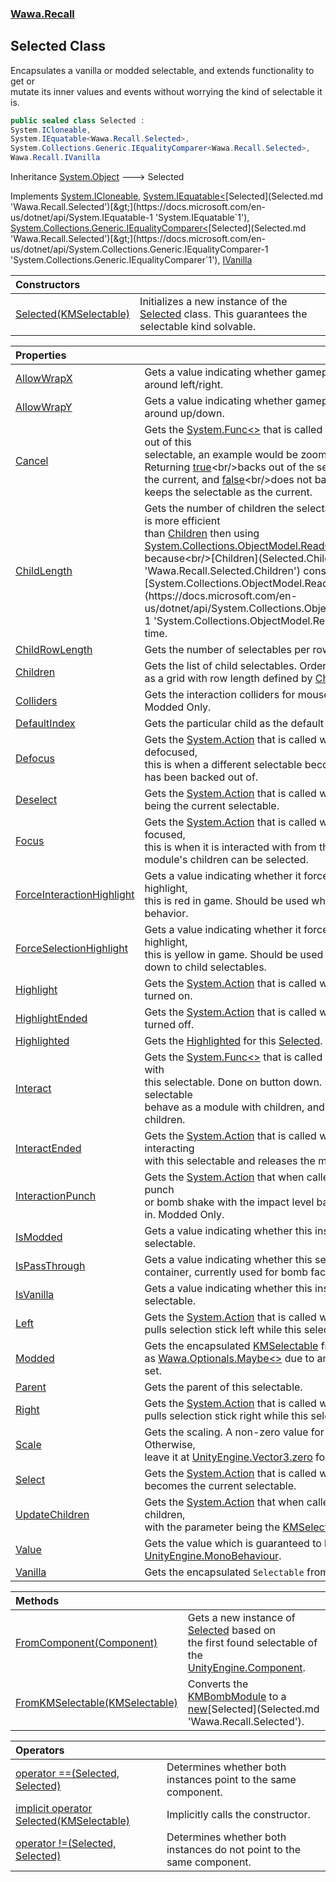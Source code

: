 ### [Wawa.Recall](Wawa.Recall.md 'Wawa.Recall')

## Selected Class

Encapsulates a vanilla or modded selectable, and extends functionality to get or  
mutate its inner values and events without worrying the kind of selectable it is.

```csharp
public sealed class Selected :
System.ICloneable,
System.IEquatable<Wawa.Recall.Selected>,
System.Collections.Generic.IEqualityComparer<Wawa.Recall.Selected>,
Wawa.Recall.IVanilla
```

Inheritance [System.Object](https://docs.microsoft.com/en-us/dotnet/api/System.Object 'System.Object') &#129106; Selected

Implements [System.ICloneable](https://docs.microsoft.com/en-us/dotnet/api/System.ICloneable 'System.ICloneable'), [System.IEquatable&lt;](https://docs.microsoft.com/en-us/dotnet/api/System.IEquatable-1 'System.IEquatable`1')[Selected](Selected.md 'Wawa.Recall.Selected')[&gt;](https://docs.microsoft.com/en-us/dotnet/api/System.IEquatable-1 'System.IEquatable`1'), [System.Collections.Generic.IEqualityComparer&lt;](https://docs.microsoft.com/en-us/dotnet/api/System.Collections.Generic.IEqualityComparer-1 'System.Collections.Generic.IEqualityComparer`1')[Selected](Selected.md 'Wawa.Recall.Selected')[&gt;](https://docs.microsoft.com/en-us/dotnet/api/System.Collections.Generic.IEqualityComparer-1 'System.Collections.Generic.IEqualityComparer`1'), [IVanilla](IVanilla.md 'Wawa.Recall.IVanilla')

| Constructors | |
| :--- | :--- |
| [Selected(KMSelectable)](Selected..ctor(KMSelectable).md 'Wawa.Recall.Selected.Selected(KMSelectable)') | Initializes a new instance of the [Selected](Selected.md 'Wawa.Recall.Selected') class. This guarantees the selectable kind solvable. |

| Properties | |
| :--- | :--- |
| [AllowWrapX](Selected.AllowWrapX.md 'Wawa.Recall.Selected.AllowWrapX') | Gets a value indicating whether gamepad selection should wrap around left/right. |
| [AllowWrapY](Selected.AllowWrapY.md 'Wawa.Recall.Selected.AllowWrapY') | Gets a value indicating whether gamepad selection should wrap around up/down. |
| [Cancel](Selected.Cancel.md 'Wawa.Recall.Selected.Cancel') | Gets the [System.Func&lt;&gt;](https://docs.microsoft.com/en-us/dotnet/api/System.Func-1 'System.Func`1') that is called whenever the player backs out of this<br/>selectable, an example would be zooming out of a module. Returning [true](https://docs.microsoft.com/en-us/dotnet/csharp/language-reference/builtin-types/bool 'https://docs.microsoft.com/en-us/dotnet/csharp/language-reference/builtin-types/bool')<br/>backs out of the selectable and makes its parent the current, and [false](https://docs.microsoft.com/en-us/dotnet/csharp/language-reference/builtin-types/bool 'https://docs.microsoft.com/en-us/dotnet/csharp/language-reference/builtin-types/bool')<br/>does not back out of the selectable and keeps the selectable as the current. |
| [ChildLength](Selected.ChildLength.md 'Wawa.Recall.Selected.ChildLength') | Gets the number of children the selectable has. Calling [ChildLength](Selected.ChildLength.md 'Wawa.Recall.Selected.ChildLength') is more efficient<br/>than [Children](Selected.Children.md 'Wawa.Recall.Selected.Children') then using [System.Collections.ObjectModel.ReadOnlyCollection&lt;&gt;.Count](https://docs.microsoft.com/en-us/dotnet/api/System.Collections.ObjectModel.ReadOnlyCollection-1.Count 'System.Collections.ObjectModel.ReadOnlyCollection`1.Count') because<br/>[Children](Selected.Children.md 'Wawa.Recall.Selected.Children') constructs a new [System.Collections.ObjectModel.ReadOnlyCollection&lt;&gt;](https://docs.microsoft.com/en-us/dotnet/api/System.Collections.ObjectModel.ReadOnlyCollection-1 'System.Collections.ObjectModel.ReadOnlyCollection`1') every time. |
| [ChildRowLength](Selected.ChildRowLength.md 'Wawa.Recall.Selected.ChildRowLength') | Gets the number of selectables per row for gamepad controls. |
| [Children](Selected.Children.md 'Wawa.Recall.Selected.Children') | Gets the list of child selectables. Order is important as it is treated<br/>as a grid with row length defined by [ChildRowLength](Selected.ChildRowLength.md 'Wawa.Recall.Selected.ChildRowLength'). |
| [Colliders](Selected.Colliders.md 'Wawa.Recall.Selected.Colliders') | Gets the interaction colliders for mouse other than the highlight. Modded Only. |
| [DefaultIndex](Selected.DefaultIndex.md 'Wawa.Recall.Selected.DefaultIndex') | Gets the particular child as the default index for gamepad controls. |
| [Defocus](Selected.Defocus.md 'Wawa.Recall.Selected.Defocus') | Gets the [System.Action](https://docs.microsoft.com/en-us/dotnet/api/System.Action 'System.Action') that is called whenever the module is defocused,<br/>this is when a different selectable becomes the focus or the module has been backed out of. |
| [Deselect](Selected.Deselect.md 'Wawa.Recall.Selected.Deselect') | Gets the [System.Action](https://docs.microsoft.com/en-us/dotnet/api/System.Action 'System.Action') that is called whenever this selectable stops being the current selectable. |
| [Focus](Selected.Focus.md 'Wawa.Recall.Selected.Focus') | Gets the [System.Action](https://docs.microsoft.com/en-us/dotnet/api/System.Action 'System.Action') that is called whenever the module is focused,<br/>this is when it is interacted with from the bomb face level and this module's children can be selected. |
| [ForceInteractionHighlight](Selected.ForceInteractionHighlight.md 'Wawa.Recall.Selected.ForceInteractionHighlight') | Gets a value indicating whether it forces highlight to be interaction highlight,<br/>this is red in game. Should be used when interaction will trigger a behavior. |
| [ForceSelectionHighlight](Selected.ForceSelectionHighlight.md 'Wawa.Recall.Selected.ForceSelectionHighlight') | Gets a value indicating whether it forces highlight to be selection highlight,<br/>this is yellow in game. Should be used when interaction will drill down to child selectables. |
| [Highlight](Selected.Highlight.md 'Wawa.Recall.Selected.Highlight') | Gets the [System.Action](https://docs.microsoft.com/en-us/dotnet/api/System.Action 'System.Action') that is called whenever the highlight is turned on. |
| [HighlightEnded](Selected.HighlightEnded.md 'Wawa.Recall.Selected.HighlightEnded') | Gets the [System.Action](https://docs.microsoft.com/en-us/dotnet/api/System.Action 'System.Action') that is called whenever the highlight is turned off. |
| [Highlighted](Selected.Highlighted.md 'Wawa.Recall.Selected.Highlighted') | Gets the [Highlighted](Selected.Highlighted.md 'Wawa.Recall.Selected.Highlighted') for this [Selected](Selected.md 'Wawa.Recall.Selected'). |
| [Interact](Selected.Interact.md 'Wawa.Recall.Selected.Interact') | Gets the [System.Func&lt;&gt;](https://docs.microsoft.com/en-us/dotnet/api/System.Func-1 'System.Func`1') that is called whenever the player interacts with<br/>this selectable. Done on button down. Returning [true](https://docs.microsoft.com/en-us/dotnet/csharp/language-reference/builtin-types/bool 'https://docs.microsoft.com/en-us/dotnet/csharp/language-reference/builtin-types/bool') makes the selectable<br/>behave as a module with children, and [false](https://docs.microsoft.com/en-us/dotnet/csharp/language-reference/builtin-types/bool 'https://docs.microsoft.com/en-us/dotnet/csharp/language-reference/builtin-types/bool') as a button with no children. |
| [InteractEnded](Selected.InteractEnded.md 'Wawa.Recall.Selected.InteractEnded') | Gets the [System.Action](https://docs.microsoft.com/en-us/dotnet/api/System.Action 'System.Action') that is called whenever the player is interacting<br/>with this selectable and releases the mouse or controller button. |
| [InteractionPunch](Selected.InteractionPunch.md 'Wawa.Recall.Selected.InteractionPunch') | Gets the [System.Action](https://docs.microsoft.com/en-us/dotnet/api/System.Action 'System.Action') that when called, performs an interaction punch<br/>or bomb shake with the impact level based on the parameter passed in. Modded Only. |
| [IsModded](Selected.IsModded.md 'Wawa.Recall.Selected.IsModded') | Gets a value indicating whether this instance contains a modded selectable. |
| [IsPassThrough](Selected.IsPassThrough.md 'Wawa.Recall.Selected.IsPassThrough') | Gets a value indicating whether this selectable is essentially a container, currently used for bomb faces. |
| [IsVanilla](Selected.IsVanilla.md 'Wawa.Recall.Selected.IsVanilla') | Gets a value indicating whether this instance contains a vanilla selectable. |
| [Left](Selected.Left.md 'Wawa.Recall.Selected.Left') | Gets the [System.Action](https://docs.microsoft.com/en-us/dotnet/api/System.Action 'System.Action') that is called whenever the player<br/>pulls selection stick left while this selectable is focused. |
| [Modded](Selected.Modded.md 'Wawa.Recall.Selected.Modded') | Gets the encapsulated [KMSelectable](https://docs.microsoft.com/en-us/dotnet/api/KMSelectable 'KMSelectable') from this instance<br/>as [Wawa.Optionals.Maybe&lt;&gt;](https://docs.microsoft.com/en-us/dotnet/api/Wawa.Optionals.Maybe-1 'Wawa.Optionals.Maybe`1') due to ambiguity in this value being set. |
| [Parent](Selected.Parent.md 'Wawa.Recall.Selected.Parent') | Gets the parent of this selectable. |
| [Right](Selected.Right.md 'Wawa.Recall.Selected.Right') | Gets the [System.Action](https://docs.microsoft.com/en-us/dotnet/api/System.Action 'System.Action') that is called whenever player<br/>pulls selection stick right while this selectable is focused. |
| [Scale](Selected.Scale.md 'Wawa.Recall.Selected.Scale') | Gets the scaling. A non-zero value for a custom highlight scale. Otherwise,<br/>leave it at [UnityEngine.Vector3.zero](https://docs.microsoft.com/en-us/dotnet/api/UnityEngine.Vector3.zero 'UnityEngine.Vector3.zero') for default scaling. Vanilla Only. |
| [Select](Selected.Select.md 'Wawa.Recall.Selected.Select') | Gets the [System.Action](https://docs.microsoft.com/en-us/dotnet/api/System.Action 'System.Action') that is called whenever this selectable becomes the current selectable. |
| [UpdateChildren](Selected.UpdateChildren.md 'Wawa.Recall.Selected.UpdateChildren') | Gets the [System.Action](https://docs.microsoft.com/en-us/dotnet/api/System.Action 'System.Action') that when called, updates the list of children,<br/>with the parameter being the [KMSelectable](https://docs.microsoft.com/en-us/dotnet/api/KMSelectable 'KMSelectable') to select. Modded Only. |
| [Value](Selected.Value.md 'Wawa.Recall.Selected.Value') | Gets the value which is guaranteed to be a [UnityEngine.MonoBehaviour](https://docs.microsoft.com/en-us/dotnet/api/UnityEngine.MonoBehaviour 'UnityEngine.MonoBehaviour'). |
| [Vanilla](Selected.Vanilla.md 'Wawa.Recall.Selected.Vanilla') | Gets the encapsulated `Selectable` from this instance. |

| Methods | |
| :--- | :--- |
| [FromComponent(Component)](Selected.FromComponent(Component).md 'Wawa.Recall.Selected.FromComponent(Component)') | Gets a new instance of [Selected](Selected.md 'Wawa.Recall.Selected') based on<br/>the first found selectable of the [UnityEngine.Component](https://docs.microsoft.com/en-us/dotnet/api/UnityEngine.Component 'UnityEngine.Component'). |
| [FromKMSelectable(KMSelectable)](Selected.FromKMSelectable(KMSelectable).md 'Wawa.Recall.Selected.FromKMSelectable(KMSelectable)') | Converts the [KMBombModule](https://docs.microsoft.com/en-us/dotnet/api/KMBombModule 'KMBombModule') to a [new](https://docs.microsoft.com/en-us/dotnet/csharp/language-reference/keywords/new 'https://docs.microsoft.com/en-us/dotnet/csharp/language-reference/keywords/new')[Selected](Selected.md 'Wawa.Recall.Selected'). |

| Operators | |
| :--- | :--- |
| [operator ==(Selected, Selected)](Selected.op_Equality(Selected,Selected).md 'Wawa.Recall.Selected.op_Equality(Wawa.Recall.Selected, Wawa.Recall.Selected)') | Determines whether both instances point to the same component. |
| [implicit operator Selected(KMSelectable)](Selected.Selected(KMSelectable).md 'Wawa.Recall.Selected.op_Implicit Wawa.Recall.Selected(KMSelectable)') | Implicitly calls the constructor. |
| [operator !=(Selected, Selected)](Selected.op_Inequality(Selected,Selected).md 'Wawa.Recall.Selected.op_Inequality(Wawa.Recall.Selected, Wawa.Recall.Selected)') | Determines whether both instances do not point to the same component. |
